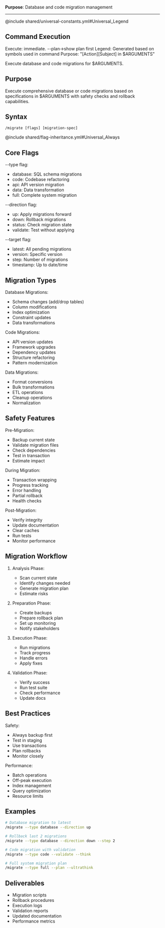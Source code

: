 **Purpose**: Database and code migration management

---

@include shared/universal-constants.yml#Universal_Legend

## Command Execution
Execute: immediate. --plan→show plan first
Legend: Generated based on symbols used in command
Purpose: "[Action][Subject] in $ARGUMENTS"

Execute database and code migrations for $ARGUMENTS.

## Purpose
Execute comprehensive database or code migrations based on specifications in $ARGUMENTS with safety checks and rollback capabilities.

## Syntax
`/migrate [flags] [migration-spec]`

@include shared/flag-inheritance.yml#Universal_Always

## Core Flags

--type flag:
- database: SQL schema migrations
- code: Codebase refactoring
- api: API version migration
- data: Data transformation
- full: Complete system migration

--direction flag:
- up: Apply migrations forward
- down: Rollback migrations
- status: Check migration state
- validate: Test without applying

--target flag:
- latest: All pending migrations
- version: Specific version
- step: Number of migrations
- timestamp: Up to date/time

## Migration Types

Database Migrations:
- Schema changes (add/drop tables)
- Column modifications
- Index optimization
- Constraint updates
- Data transformations

Code Migrations:
- API version updates
- Framework upgrades
- Dependency updates
- Structure refactoring
- Pattern modernization

Data Migrations:
- Format conversions
- Bulk transformations
- ETL operations
- Cleanup operations
- Normalization

## Safety Features

Pre-Migration:
- Backup current state
- Validate migration files
- Check dependencies
- Test in transaction
- Estimate impact

During Migration:
- Transaction wrapping
- Progress tracking
- Error handling
- Partial rollback
- Health checks

Post-Migration:
- Verify integrity
- Update documentation
- Clear caches
- Run tests
- Monitor performance

## Migration Workflow

1. Analysis Phase:
   - Scan current state
   - Identify changes needed
   - Generate migration plan
   - Estimate risks

2. Preparation Phase:
   - Create backups
   - Prepare rollback plan
   - Set up monitoring
   - Notify stakeholders

3. Execution Phase:
   - Run migrations
   - Track progress
   - Handle errors
   - Apply fixes

4. Validation Phase:
   - Verify success
   - Run test suite
   - Check performance
   - Update docs

## Best Practices

Safety:
- Always backup first
- Test in staging
- Use transactions
- Plan rollbacks
- Monitor closely

Performance:
- Batch operations
- Off-peak execution
- Index management
- Query optimization
- Resource limits

## Examples

```bash
# Database migration to latest
/migrate --type database --direction up

# Rollback last 2 migrations
/migrate --type database --direction down --step 2

# Code migration with validation
/migrate --type code --validate --think

# Full system migration plan
/migrate --type full --plan --ultrathink
```

## Deliverables

- Migration scripts
- Rollback procedures
- Execution logs
- Validation reports
- Updated documentation
- Performance metrics
